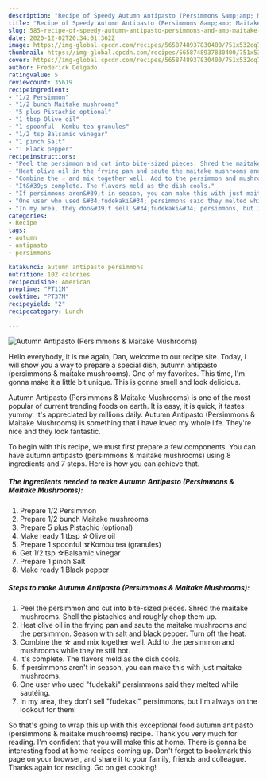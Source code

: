 ```yaml
---
description: "Recipe of Speedy Autumn Antipasto (Persimmons &amp;amp; Maitake Mushrooms)"
title: "Recipe of Speedy Autumn Antipasto (Persimmons &amp;amp; Maitake Mushrooms)"
slug: 585-recipe-of-speedy-autumn-antipasto-persimmons-and-amp-maitake-mushrooms
date: 2020-12-02T20:34:01.362Z
image: https://img-global.cpcdn.com/recipes/5658748937830400/751x532cq70/autumn-antipasto-persimmons-maitake-mushrooms-recipe-main-photo.jpg
thumbnail: https://img-global.cpcdn.com/recipes/5658748937830400/751x532cq70/autumn-antipasto-persimmons-maitake-mushrooms-recipe-main-photo.jpg
cover: https://img-global.cpcdn.com/recipes/5658748937830400/751x532cq70/autumn-antipasto-persimmons-maitake-mushrooms-recipe-main-photo.jpg
author: Frederick Delgado
ratingvalue: 5
reviewcount: 35619
recipeingredient:
- "1/2 Persimmon"
- "1/2 bunch Maitake mushrooms"
- "5 plus Pistachio optional"
- "1 tbsp Olive oil"
- "1 spoonful  Kombu tea granules"
- "1/2 tsp Balsamic vinegar"
- "1 pinch Salt"
- "1 Black pepper"
recipeinstructions:
- "Peel the persimmon and cut into bite-sized pieces. Shred the maitake mushrooms. Shell the pistachios and roughly chop them up."
- "Heat olive oil in the frying pan and saute the maitake mushrooms and the persimmon. Season with salt and black pepper. Turn off the heat."
- "Combine the ☆ and mix together well. Add to the persimmon and mushrooms while they&#39;re still hot."
- "It&#39;s complete. The flavors meld as the dish cools."
- "If persimmons aren&#39;t in season, you can make this with just maitake mushrooms."
- "One user who used &#34;fudekaki&#34; persimmons said they melted while sautéing."
- "In my area, they don&#39;t sell &#34;fudekaki&#34; persimmons, but I&#39;m always on the lookout for them!"
categories:
- Recipe
tags:
- autumn
- antipasto
- persimmons

katakunci: autumn antipasto persimmons 
nutrition: 102 calories
recipecuisine: American
preptime: "PT11M"
cooktime: "PT37M"
recipeyield: "2"
recipecategory: Lunch

---
```



![Autumn Antipasto (Persimmons &amp; Maitake Mushrooms)](https://img-global.cpcdn.com/recipes/5658748937830400/751x532cq70/autumn-antipasto-persimmons-maitake-mushrooms-recipe-main-photo.jpg)

Hello everybody, it is me again, Dan, welcome to our recipe site. Today, I will show you a way to prepare a special dish, autumn antipasto (persimmons &amp; maitake mushrooms). One of my favorites. This time, I'm gonna make it a little bit unique. This is gonna smell and look delicious.

Autumn Antipasto (Persimmons &amp; Maitake Mushrooms) is one of the most popular of current trending foods on earth. It is easy, it is quick, it tastes yummy. It's appreciated by millions daily. Autumn Antipasto (Persimmons &amp; Maitake Mushrooms) is something that I have loved my whole life. They're nice and they look fantastic.




To begin with this recipe, we must first prepare a few components. You can have autumn antipasto (persimmons &amp; maitake mushrooms) using 8 ingredients and 7 steps. Here is how you can achieve that.

<!--inarticleads1-->

##### The ingredients needed to make Autumn Antipasto (Persimmons &amp; Maitake Mushrooms):

1. Prepare 1/2 Persimmon
1. Prepare 1/2 bunch Maitake mushrooms
1. Prepare 5 plus Pistachio (optional)
1. Make ready 1 tbsp ☆Olive oil
1. Prepare 1 spoonful  ☆Kombu tea (granules)
1. Get 1/2 tsp ☆Balsamic vinegar
1. Prepare 1 pinch Salt
1. Make ready 1 Black pepper




<!--inarticleads2-->

##### Steps to make Autumn Antipasto (Persimmons &amp; Maitake Mushrooms):

1. Peel the persimmon and cut into bite-sized pieces. Shred the maitake mushrooms. Shell the pistachios and roughly chop them up.
1. Heat olive oil in the frying pan and saute the maitake mushrooms and the persimmon. Season with salt and black pepper. Turn off the heat.
1. Combine the ☆ and mix together well. Add to the persimmon and mushrooms while they&#39;re still hot.
1. It&#39;s complete. The flavors meld as the dish cools.
1. If persimmons aren&#39;t in season, you can make this with just maitake mushrooms.
1. One user who used &#34;fudekaki&#34; persimmons said they melted while sautéing.
1. In my area, they don&#39;t sell &#34;fudekaki&#34; persimmons, but I&#39;m always on the lookout for them!




So that's going to wrap this up with this exceptional food autumn antipasto (persimmons &amp; maitake mushrooms) recipe. Thank you very much for reading. I'm confident that you will make this at home. There is gonna be interesting food at home recipes coming up. Don't forget to bookmark this page on your browser, and share it to your family, friends and colleague. Thanks again for reading. Go on get cooking!
